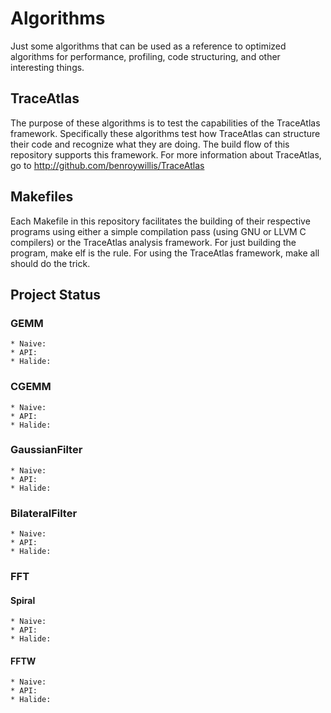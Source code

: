 # Algorithms
Just some algorithms that can be used as a reference to optimized algorithms for performance, profiling, code structuring, and other interesting things.

## TraceAtlas
The purpose of these algorithms is to test the capabilities of the TraceAtlas framework. Specifically these algorithms test how TraceAtlas can structure their code and recognize what they are doing. The build flow of this repository supports this framework. For more information about TraceAtlas, go to http://github.com/benroywillis/TraceAtlas

## Makefiles
Each Makefile in this repository facilitates the building of their respective programs using either a simple compilation pass (using GNU or LLVM C compilers) or the TraceAtlas analysis framework. For just building the program, make elf is the rule. For using the TraceAtlas framework, make all should do the trick.

## Project Status
### GEMM
    * Naive:
    * API:
    * Halide:
### CGEMM
    * Naive:
    * API:
    * Halide:
### GaussianFilter
    * Naive:
    * API:
    * Halide:
### BilateralFilter
    * Naive:
    * API:
    * Halide:
### FFT
#### Spiral
    * Naive:
    * API:
    * Halide:
#### FFTW
    * Naive:
    * API:
    * Halide:
